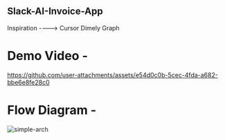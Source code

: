 ## Slack-AI-Invoice-App


Inspiration ----> Cursor Dimely Graph
# Demo Video - 
https://github.com/user-attachments/assets/e54d0c0b-5cec-4fda-a682-bbe6e8fe28c0

# Flow Diagram -
![simple-arch](https://github.com/user-attachments/assets/e04ee2d7-1aeb-4309-ac12-3bfba9c41ce3)
